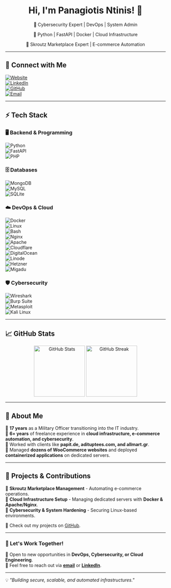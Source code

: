<!--
**panagiotisntinis/panagiotisntinis** is a ✨ _special_ ✨ repository because its `README.md` (this file) appears on your GitHub profile.

Here are some ideas to get you started:

- 🔭 I’m currently working on ...
- 🌱 I’m currently learning ...
- 👯 I’m looking to collaborate on ...
- 🤔 I’m looking for help with ...
- 💬 Ask me about ...
- 📫 How to reach me: ...
- 😄 Pronouns: ...
- ⚡ Fun fact: ...
-->
<h1 align="center">Hi, I'm Panagiotis Ntinis! 👋</h1>

<p align="center">
🚀 Cybersecurity Expert | DevOps | System Admin
</p>
<p align="center">
🔹 Python | FastAPI | Docker | Cloud Infrastructure
</p>
<p align="center">
💼 Skroutz Marketplace Expert | E-commerce Automation
</p>

---

## 🔗 Connect with Me  
[![Website](https://img.shields.io/badge/Website-cyberfortress.gr-blue?style=flat-square&logo=google-chrome&logoColor=white)](https://cyberfortress.gr)  
[![LinkedIn](https://img.shields.io/badge/LinkedIn-PanagiotisNtinis-blue?style=flat-square&logo=linkedin&logoColor=white)](https://linkedin.com/in/panagiotisntinis)  
[![GitHub](https://img.shields.io/badge/GitHub-panagiotisntinis-black?style=flat-square&logo=github)](https://github.com/panagiotisntinis)  
[![Email](https://img.shields.io/badge/Email-admin@cyberfortress.gr-red?style=flat-square&logo=gmail&logoColor=white)](mailto:admin@cyberfortress.gr)  

---

## ⚡ Tech Stack  

### 🖥️ Backend & Programming  
![Python](https://img.shields.io/badge/-Python-3776AB?logo=python&logoColor=white&style=flat-square)  
![FastAPI](https://img.shields.io/badge/-FastAPI-009688?logo=fastapi&logoColor=white&style=flat-square)  
![PHP](https://img.shields.io/badge/-PHP-777BB4?logo=php&logoColor=white&style=flat-square)  

### 🗄️ Databases  
![MongoDB](https://img.shields.io/badge/-MongoDB-47A248?logo=mongodb&logoColor=white&style=flat-square)  
![MySQL](https://img.shields.io/badge/-MySQL-4479A1?logo=mysql&logoColor=white&style=flat-square)  
![SQLite](https://img.shields.io/badge/-SQLite-003B57?logo=sqlite&logoColor=white&style=flat-square)  

### ☁️ DevOps & Cloud  
![Docker](https://img.shields.io/badge/-Docker-2496ED?logo=docker&logoColor=white&style=flat-square)  
![Linux](https://img.shields.io/badge/-Linux-FCC624?logo=linux&logoColor=black&style=flat-square)  
![Bash](https://img.shields.io/badge/-Bash-4EAA25?logo=gnu-bash&logoColor=white&style=flat-square)  
![Nginx](https://img.shields.io/badge/-Nginx-009639?logo=nginx&logoColor=white&style=flat-square)  
![Apache](https://img.shields.io/badge/-Apache-D22128?logo=apache&logoColor=white&style=flat-square)  
![Cloudflare](https://img.shields.io/badge/-Cloudflare-F38020?logo=cloudflare&logoColor=white&style=flat-square)  
![DigitalOcean](https://img.shields.io/badge/-DigitalOcean-0080FF?logo=digitalocean&logoColor=white&style=flat-square)  
![Linode](https://img.shields.io/badge/-Linode-00A95C?logo=linode&logoColor=white&style=flat-square)  
![Hetzner](https://img.shields.io/badge/-Hetzner-D50C2D?logo=hetzner&logoColor=white&style=flat-square)  
![Migadu](https://img.shields.io/badge/-Migadu-000000?logo=migadu&logoColor=white&style=flat-square)  

### 🛡️ Cybersecurity  
![Wireshark](https://img.shields.io/badge/-Wireshark-1679A7?logo=wireshark&logoColor=white&style=flat-square)  
![Burp Suite](https://img.shields.io/badge/-Burp%20Suite-FF7139?logo=burp-suite&logoColor=white&style=flat-square)  
![Metasploit](https://img.shields.io/badge/-Metasploit-003366?logo=metasploit&logoColor=white&style=flat-square)  
![Kali Linux](https://img.shields.io/badge/-Kali%20Linux-557C94?logo=kali-linux&logoColor=white&style=flat-square)  

---

## 📈 GitHub Stats  

<p align="center">
<img src="https://github-readme-stats.vercel.app/api?username=panagiotisntinis&show_icons=true&theme=tokyonight&count_private=true" alt="GitHub Stats" height="160px"/>
<img src="https://github-readme-streak-stats.herokuapp.com/?user=panagiotisntinis&theme=tokyonight" alt="GitHub Streak" height="160px"/>
</p>


---

## 🚀 About Me  

🔹 **17 years** as a Military Officer transitioning into the IT industry.  
🔹 **6+ years** of freelance experience in **cloud infrastructure, e-commerce automation, and cybersecurity**.  
🔹 Worked with clients like **papit.de, adituptees.com, and allmart.gr**.  
🔹 Managed **dozens of WooCommerce websites** and deployed **containerized applications** on dedicated servers.  

---

## 🔧 Projects & Contributions  

🔹 **Skroutz Marketplace Management** - Automating e-commerce operations.  
🔹 **Cloud Infrastructure Setup** - Managing dedicated servers with **Docker & Apache/Nginx**.  
🔹 **Cybersecurity & System Hardening** - Securing Linux-based environments.  

🔎 Check out my projects on [GitHub](https://github.com/panagiotisntinis).  

---

### 🤝 Let's Work Together!  
🚀 Open to new opportunities in **DevOps, Cybersecurity, or Cloud Engineering**.  
📩 Feel free to reach out via **[email](mailto:admin@cyberfortress.gr)** or **[LinkedIn](https://linkedin.com/in/panagiotisntinis)**.  

---

💡 _"Building secure, scalable, and automated infrastructures."_  
